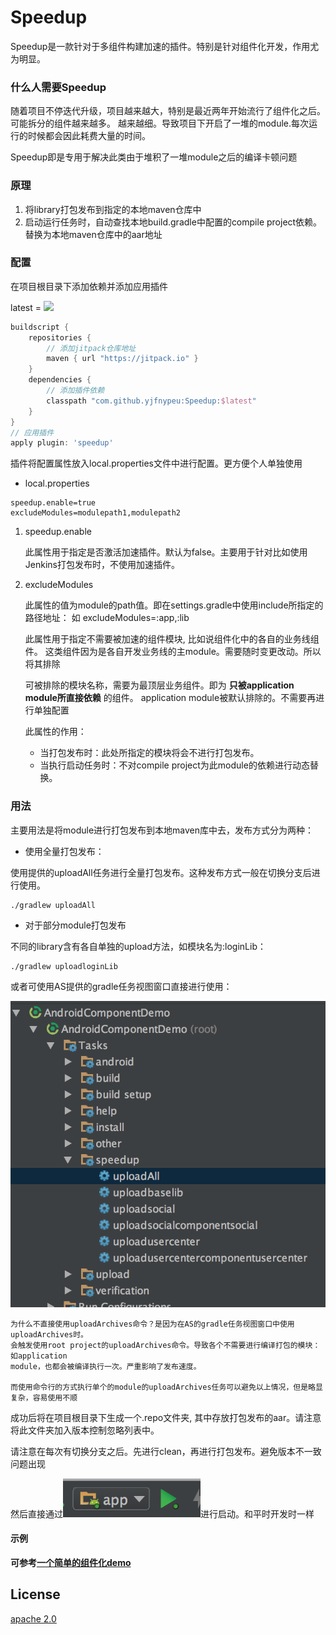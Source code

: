 # Speedup

Speedup是一款针对于多组件构建加速的插件。特别是针对组件化开发，作用尤为明显。

### 什么人需要Speedup

随着项目不停迭代升级，项目越来越大，特别是最近两年开始流行了组件化之后。可能拆分的组件越来越多。
越来越细。导致项目下开启了一堆的module.每次运行的时候都会因此耗费大量的时间。

Speedup即是专用于解决此类由于堆积了一堆module之后的编译卡顿问题

### 原理

1. 将library打包发布到指定的本地maven仓库中
2. 启动运行任务时，自动查找本地build.gradle中配置的compile project依赖。替换为本地maven仓库中的aar地址

### 配置

在项目根目录下添加依赖并添加应用插件

latest = [![](https://jitpack.io/v/yjfnypeu/Speedup.svg)](https://jitpack.io/#yjfnypeu/Speedup)

```groovy
buildscript {
    repositories {
        // 添加jitpack仓库地址
        maven { url "https://jitpack.io" }
    }
    dependencies {
        // 添加插件依赖
        classpath "com.github.yjfnypeu:Speedup:$latest"
    }
}
// 应用插件
apply plugin: 'speedup'
```

插件将配置属性放入local.properties文件中进行配置。更方便个人单独使用

- local.properties

```
speedup.enable=true
excludeModules=modulepath1,modulepath2
```

1. speedup.enable
    
    此属性用于指定是否激活加速插件。默认为false。主要用于针对比如使用Jenkins打包发布时，不使用加速插件。

2. excludeModules
    
    此属性的值为module的path值。即在settings.gradle中使用include所指定的路径地址：
    如 excludeModules=:app,:lib
    
    此属性用于指定不需要被加速的组件模块, 比如说组件化中的各自的业务线组件。
    这类组件因为是各自开发业务线的主module。需要随时变更改动。所以将其排除
    
    可被排除的模块名称，需要为最顶层业务组件。即为 **只被application module所直接依赖** 的组件。
    application module被默认排除的。不需要再进行单独配置
    
    此属性的作用：
    - 当打包发布时：此处所指定的模块将会不进行打包发布。
    - 当执行启动任务时：不对compile project为此module的依赖进行动态替换。
    
### 用法

主要用法是将module进行打包发布到本地maven库中去，发布方式分为两种：

- 使用全量打包发布：

使用提供的uploadAll任务进行全量打包发布。这种发布方式一般在切换分支后进行使用。

```
./gradlew uploadAll
```

- 对于部分module打包发布

不同的library含有各自单独的upload方法，如模块名为:loginLib：

```
./gradlew uploadloginLib
```

或者可使用AS提供的gradle任务视图窗口直接进行使用：

![upload](./pics/upload.png)

    
    为什么不直接使用uploadArchives命令？是因为在AS的gradle任务视图窗口中使用uploadArchives时。
    会触发使用root project的uploadArchives命令。导致各个不需要进行编译打包的模块：如application
    module，也都会被编译执行一次。严重影响了发布速度。
    
    而使用命令行的方式执行单个的module的uploadArchives任务可以避免以上情况，但是略显复杂，容易使用不顺

成功后将在项目根目录下生成一个.repo文件夹, 其中存放打包发布的aar。请注意将此文件夹加入版本控制忽略列表中。

请注意在每次有切换分支之后。先进行clean，再进行打包发布。避免版本不一致问题出现
    
然后直接通过![launch](./pics/launch.png)进行启动。和平时开发时一样

#### 示例

****可参考[一个简单的组件化demo](https://github.com/yjfnypeu/AndroidComponent)****
    
## License
[apache 2.0](./LICENCE)